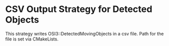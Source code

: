 # CSV Output Strategy for Detected Objects

This strategy writes OSI3::DetectedMovingObjects in a csv file.
Path for the file is set via CMakeLists.